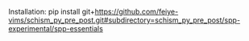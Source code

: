 Installation:
pip install git+https://github.com/feiye-vims/schism_py_pre_post.git#subdirectory=schism_py_pre_post/spp-experimental/spp-essentials

